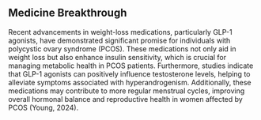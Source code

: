 ## Medicine Breakthrough

Recent advancements in weight-loss medications, particularly GLP-1 agonists, have demonstrated significant promise for individuals with polycystic ovary syndrome (PCOS). These medications not only aid in weight loss but also enhance insulin sensitivity, which is crucial for managing metabolic health in PCOS patients. Furthermore, studies indicate that GLP-1 agonists can positively influence testosterone levels, helping to alleviate symptoms associated with hyperandrogenism. Additionally, these medications may contribute to more regular menstrual cycles, improving overall hormonal balance and reproductive health in women affected by PCOS (Young, 2024).